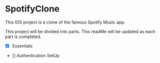# SpotifyClone
This IOS project is a clone of the famous Spotify Music app. 

This project will be divided into parts. This readMe will be updated as each part is completed.

 - [x] Essentials
 - [] Authentication SetUp
